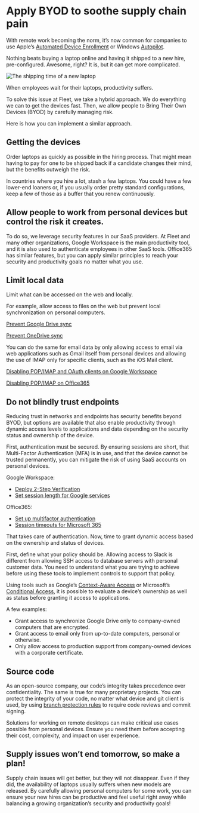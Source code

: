 # Apply BYOD to soothe supply chain pain

With remote work becoming the norm, it’s now common for companies to use Apple’s [Automated Device Enrollment](https://support.apple.com/en-us/HT204142) or Windows [Autopilot](https://docs.microsoft.com/en-us/mem/autopilot/windows-autopilot#:~:text=Windows%20Autopilot%20is%20a%20collection,them%20ready%20for%20productive%20use.&text=Using%20cloud%2Dbased%20services%2C%20Windows,required%20to%20maintain%20the%20devices.).

Nothing beats buying a laptop online and having it shipped to a new hire, pre-configured. Awesome, right? It is, but it can get more complicated.

![The shipping time of a new laptop](https://miro.medium.com/1*KOimqnAgGReYHIA9D9mlyQ.png)

When employees wait for their laptops, productivity suffers.

To solve this issue at Fleet, we take a hybrid approach. We do everything we can to get the devices fast. Then, we allow people to Bring Their Own Devices (BYOD) by carefully managing risk.

Here is how you can implement a similar approach.

## Getting the devices

Order laptops as quickly as possible in the hiring process. That might mean having to pay for one to be shipped back if a candidate changes their mind, but the benefits outweigh the risk.

In countries where you hire a lot, stash a few laptops. You could have a few lower-end loaners or, if you usually order pretty standard configurations, keep a few of those as a buffer that you renew continuously.

## Allow people to work from personal devices but control the risk it creates.

To do so, we leverage security features in our SaaS providers. At Fleet and many other organizations, Google Workspace is the main productivity tool, and it is also used to authenticate employees in other SaaS tools. Office365 has similar features, but you can apply similar principles to reach your security and productivity goals no matter what you use.

## Limit local data

Limit what can be accessed on the web and locally.

For example, allow access to files on the web but prevent local synchronization on personal computers.

[Prevent Google Drive sync](https://support.google.com/a/answer/9299541?product_name=UnuFlow&hl=en&visit_id=637798806258647022-3302602769&rd=1&src=supportwidget0&hl=en)

[Prevent OneDrive sync](https://docs.microsoft.com/en-us/onedrive/use-group-policy)

You can do the same for email data by only allowing access to email via web applications such as Gmail itself from personal devices and allowing the use of IMAP only for specific clients, such as the iOS Mail client.

[Disabling POP/IMAP and OAuth clients on Google Workspace](https://support.google.com/a/answer/105694?product_name=UnuFlow&hl=en&visit_id=637799276035281159-4129883793&rd=1&src=supportwidget0&hl=en)

[Disabling POP/IMAP on Office365](https://docs.microsoft.com/en-us/exchange/clients/pop3-and-imap4/configure-mailbox-access?view=exchserver-2019)

## Do not blindly trust endpoints

Reducing trust in networks and endpoints has security benefits beyond BYOD, but options are available that also enable productivity through dynamic access levels to applications and data depending on the security status and ownership of the device.

First, authentication must be secured. By ensuring sessions are short, that Multi-Factor Authentication (MFA) is in use, and that the device cannot be trusted permanently, you can mitigate the risk of using SaaS accounts on personal devices.

Google Workspace:

- [Deploy 2-Step Verification](https://support.google.com/a/answer/9176657?product_name=UnuFlow&hl=en&visit_id=637798806258647022-3302602769&rd=1&src=supportwidget0&hl=en#zippy=%2Callow-users-to-turn-on--step-verification%2Censure-a-smooth-transition-to-an-enforcement-policy%2Cturn-on-enforcement%2Cchoose-a--step-verification-method-to-enforce)
- [Set session length for Google services](https://support.google.com/a/answer/7576830?hl=en)

Office365:

- [Set up multifactor authentication](https://docs.microsoft.com/en-us/microsoft-365/admin/security-and-compliance/set-up-multi-factor-authentication?view=o365-worldwide)
- [Session timeouts for Microsoft 365](https://docs.microsoft.com/en-us/microsoft-365/enterprise/session-timeouts?view=o365-worldwide)

That takes care of authentication. Now, time to grant dynamic access based on the ownership and status of devices.

First, define what your policy should be. Allowing access to Slack is different from allowing SSH access to database servers with personal customer data. You need to understand what you are trying to achieve before using these tools to implement controls to support that policy.

Using tools such as Google’s [Context-Aware Access](https://support.google.com/a/answer/9275380?product_name=UnuFlow&hl=en&visit_id=637798806258647022-3302602769&rd=1&src=supportwidget0&hl=en) or Microsoft’s [Conditional Access](https://docs.microsoft.com/en-us/microsoft-365/campaigns/m365-campaigns-conditional-access?view=o365-worldwide#consider-using-conditional-access), it is possible to evaluate a device’s ownership as well as status before granting it access to applications.

A few examples:

- Grant access to synchronize Google Drive only to company-owned computers that are encrypted.
- Grant access to email only from up-to-date computers, personal or otherwise.
- Only allow access to production support from company-owned devices with a corporate certificate.

## Source code

As an open-source company, our code’s integrity takes precedence over confidentiality. The same is true for many proprietary projects. You can protect the integrity of your code, no matter what device and git client is used, by using [branch protection rules](https://docs.github.com/en/repositories/configuring-branches-and-merges-in-your-repository/defining-the-mergeability-of-pull-requests/managing-a-branch-protection-rule) to require code reviews and commit signing.

Solutions for working on remote desktops can make critical use cases possible from personal devices. Ensure you need them before accepting their cost, complexity, and impact on user experience.

## Supply issues won’t end tomorrow, so make a plan!

Supply chain issues will get better, but they will not disappear. Even if they did, the availability of laptops usually suffers when new models are released. By carefully allowing personal computers for some work, you can ensure your new hires can be productive and feel useful right away while balancing a growing organization’s security and productivity goals!


<meta name="category" value="product">
<meta name="authorGitHubUsername" value="GuillaumeRoss">
<meta name="authorFullName" value="Guillaume Ross">
<meta name="publishedOn" value="2022-02-10">
<meta name="articleTitle" value="Apply BYOD to soothe supply chain pain">
<meta name="articleImageUrl" value="https://miro.medium.com/1*KOimqnAgGReYHIA9D9mlyQ.png">